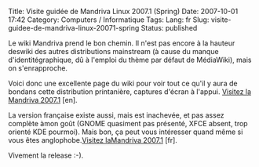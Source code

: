 Title: Visite guidée de Mandriva Linux 2007.1 (Spring)
Date: 2007-10-01 17:42
Category: Computers / Informatique
Tags:
Lang: fr
Slug: visite-guidee-de-mandriva-linux-20071-spring
Status: published

Le wiki Mandriva prend le bon chemin. Il n'est pas encore à la hauteur deswiki des autres distributions mainstream (à cause du manque d'identitégraphique, dû à l'emploi du thème par défaut de MédiaWiki), mais on s'enrapproche.  
  
Voici donc une excellente page du wiki pour voir tout ce qu'il y aura de bondans cette distribution printanière, captures d'écran à l'appui. [Visitez la Mandriva 2007.1](\%22http://wiki.mandriva.com/en/Releases/Mandriva/2007.1/Tour\%22) \[en\].  
  
La version française existe aussi, mais est inachevée, et pas assez complète àmon goût (GNOME quasiment pas présenté, XFCE absent, trop orienté KDE pourmoi). Mais bon, ça peut vous intéresser quand même si vous êtes anglophobe.[Visitez laMandriva 2007.1](\%22http://wiki.mandriva.com/fr/Mandriva_Linux_2007.1_Tour\%22) \[fr\].  
  
Vivement la release :-).
